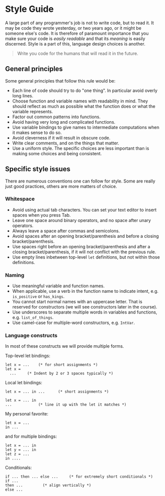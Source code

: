 # Style Guide

A large part of any programmer's job is not to write code, but to read it. It may be code they wrote yesterday, or two years ago, or it might be someone else's code. It is therefore of paramount importance that you make sure your code is *easily readable* and that its *meaning* is easily discerned. Style is a part of this, language design choices is another.

> Write you code for the humans that will read it in the future.

## General principles

Some general principles that follow this rule would be:

- Each line of code should try to do "one thing". In particular avoid overly long lines.
- Choose function and variable names with readability in mind. They should reflect as much as possible what the function does or what the variable represents.
- Factor out common patterns into functions.
- Avoid having very long and complicated functions.
- Use variable bindings to give names to intermediate computations when it makes sense to do so.
- Avoid cleverness if it will result in obscure code.
- Write clear comments, and on the things that matter.
- Use a uniform style. The specific choices are less important than is making some choices and being consistent.

## Specific style issues

There are numerous conventions one can follow for style. Some are really just good practices, others are more matters of choice.

### Whitespace

- Avoid using actual tab characters. You can set your text editor to insert spaces when you press Tab.
- Leave one space around binary operators, and no space after unary operators.
- Always leave a space after commas and semicolons.
- Avoid spaces after an opening bracket/parenthesis and before a closing bracket/parenthesis.
- Use spaces right before an opening bracket/parenthesis and after a closing bracket/parenthesis, if it will not conflict with the previous rule.
- Use empty lines inbetween top-level `let` definitions, but not within those definitions.

### Naming

- Use meaningful variable and function names.
- When applicable, use a verb in the function name to indicate intent, e.g. `is_positive` or `has_kings`.
- You cannot start normal names with an uppercase letter. That is reserved for constructors (we will see constructors later in the course).
- Use underscores to separate multiple words in variables and functions, e.g. `list_of_things`.
- Use camel-case for multiple-word constructors, e.g. `IntVar`.

### Language constructs

In most of these constructs we will provide multiple forms.

Top-level let bindings:
```
let x = ...    (* for short assignments *)
let x =
  ...     (* Indent by 2 or 3 spaces typically *)
```

Local let bindings:
```
let x = ... in ...      (* short assignments *)

let x = ... in
...            (* line it up with the let it matches *)
```

My personal favorite:
```
let x = ...
in ...
```
and for multiple bindings:
```
let x = ... in
let y = ... in
let z = ...
in ....
```

Conditionals:
```
if ... then ... else ...     (* for extremely short conditionals *)
if ...
then ...         (* align vertically *)
else ...
```
